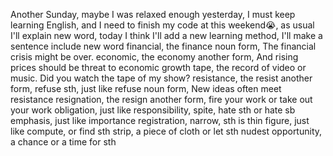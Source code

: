 Another Sunday, maybe I was relaxed enough yesterday, I must keep learning English, and I need to finish my code at this weekend😭, as usual I'll explain new word, today I think I'll add a new learning method, I'll make a sentence include new word
financial, the finance noun form, The financial crisis might be over.
economic, the economy another form, And rising prices should be threat to economic growth
tape, the record of video or music. Did you watch the tape of my show?
resistance, the resist another form, refuse sth, just like refuse noun form, New ideas often meet resistance
resignation, the resign another form, fire your work or take out your work
obligation, just like responsibility,
spite, hate sth or hate sb
emphasis, just like importance
registration,
narrow, sth is thin
figure, just like compute, or find sth
strip, a piece of cloth or let sth nudest
opportunity, a chance or a time for sth
